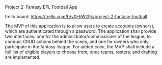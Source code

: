 Project 2: Fantasy EPL Football App

trello board: https://trello.com/b/v0FhW29k/project-2-fantasy-football

The MVP of this application is to allow users to create accounts (owners), which are authenticated through a password. The application shall provide two interfaces: one for the administrator/commissioner of the league, to conduct CRUD actions behind the scnes, and one for owners who only participate in the fantasy league. For added color, the MVP shall include a full list of eligible players to choose from, once teams, rosters, and drafting are implemented.